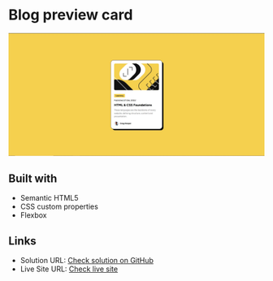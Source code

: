 # Blog preview card

![Design preview for the Blog preview card coding challenge](./design/Design.jpg)


## Built with

- Semantic HTML5 
- CSS custom properties
- Flexbox

## Links

- Solution URL: [Check solution on GitHub](https://github.com/hoda257/Blog-Preview-Card.git)
- Live Site URL: [Check live site](https://your-live-site-url.com)